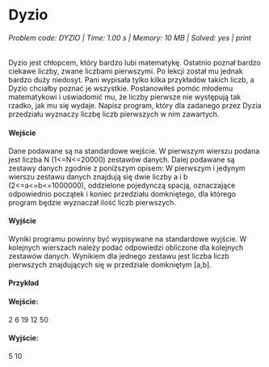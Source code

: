 # Dyzio
###### Problem code: DYZIO \| Time: 1.00 s \| Memory: 10 MB \| Solved: yes \| print

Dyzio jest chłopcem, który bardzo lubi matematykę. Ostatnio poznał bardzo ciekawe liczby, zwane liczbami pierwszymi. Po lekcji został mu jednak bardzo duży niedosyt. Pani wypisała tylko kilka przykładów takich liczb, a Dyzio chciałby poznać je wszystkie. Postanowiłeś pomóc młodemu matematykowi i uświadomić mu, że liczby pierwsze nie występują tak rzadko, jak mu się wydaje. Napisz program, który dla zadanego przez Dyzia przedziału wyznaczy liczbę liczb pierwszych w nim zawartych.

#### Wejście
Dane podawane są na standardowe wejście. W pierwszym wierszu podana jest liczba N (1<=N<=20000) zestawów danych. Dalej podawane są zestawy danych zgodnie z poniższym opisem: W pierwszym i jedynym wierszu zestawu danych znajdują się dwie liczby a i b (2<=a<=b<=1000000), oddzielone pojedynczą spacją, oznaczające odpowiednio początek i koniec przedziału domkniętego, dla którego program będzie wyznaczał ilość liczb pierwszych.

#### Wyjście
Wyniki programu powinny być wypisywane na standardowe wyjście. W kolejnych wierszach należy podać odpowiedzi obliczone dla kolejnych zestawów danych. Wynikiem dla jednego zestawu jest liczba liczb pierwszych znajdujących się w przedziale domkniętym [a,b].

#### Przykład
#### Wejście:
2
6 19
12 50
#### Wyjście:
5
10
